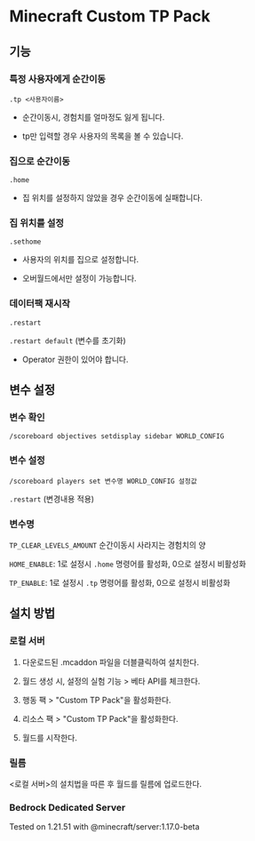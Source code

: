# Minecraft Custom TP Pack

## 기능

### 특정 사용자에게 순간이동
`.tp <사용자이름>`
- 순간이동시, 경험치를 얼마정도 잃게 됩니다.

- tp만 입력할 경우 사용자의 목록을 볼 수 있습니다.

### 집으로 순간이동
`.home`

- 집 위치를 설정하지 않았을 경우 순간이동에 실패합니다.

### 집 위치를 설정
`.sethome`

- 사용자의 위치를 집으로 설정합니다.

- 오버월드에서만 설정이 가능합니다.

### 데이터팩 재시작
`.restart`

`.restart default` (변수를 초기화)
- Operator 권한이 있어야 합니다.


## 변수 설정
### 변수 확인
`/scoreboard objectives setdisplay sidebar WORLD_CONFIG`

### 변수 설정
`/scoreboard players set 변수명 WORLD_CONFIG 설정값`

`.restart` (변경내용 적용)

### 변수명
`TP_CLEAR_LEVELS_AMOUNT` 순간이동시 사라지는 경험치의 양

`HOME_ENABLE`: 1로 설정시 `.home` 명령어를 활성화, 0으로 설정시 비활성화

`TP_ENABLE`: 1로 설정시 `.tp` 명령어를 활성화, 0으로 설정시 비활성화


## 설치 방법
### 로컬 서버
1. 다운로드된 .mcaddon 파일을 더블클릭하여 설치한다.

2. 월드 생성 시, 설정의 실험 기능 > 베타 API를 체크한다.

3. 행동 팩 > "Custom TP Pack"을 활성화한다.

4. 리소스 팩 > "Custom TP Pack"을 활성화한다.

5. 월드를 시작한다.

### 릴름
<로컬 서버>의 설치법을 따른 후 월드를 릴름에 업로드한다.

### Bedrock Dedicated Server

Tested on 1.21.51 with @minecraft/server:1.17.0-beta